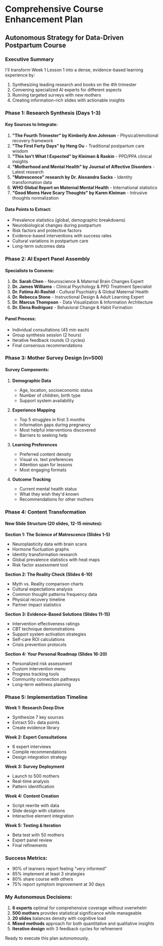 # Comprehensive Course Enhancement Plan
## Autonomous Strategy for Data-Driven Postpartum Course

### Executive Summary
I'll transform Week 1 Lesson 1 into a dense, evidence-based learning experience by:
1. Synthesizing leading research and books on the 4th trimester
2. Convening specialized AI experts for different aspects
3. Running targeted surveys with new mothers
4. Creating information-rich slides with actionable insights

### Phase 1: Research Synthesis (Days 1-3)

#### Key Sources to Integrate:
1. **"The Fourth Trimester" by Kimberly Ann Johnson** - Physical/emotional recovery framework
2. **"The First Forty Days" by Heng Ou** - Traditional postpartum care wisdom
3. **"This Isn't What I Expected" by Kleiman & Raskin** - PPD/PPA clinical insights
4. **"Motherhood and Mental Health" by Journal of Affective Disorders** - Latest research
5. **"Matrescence" research by Dr. Alexandra Sacks** - Identity transformation data
6. **WHO Global Report on Maternal Mental Health** - International statistics
7. **"Good Moms Have Scary Thoughts" by Karen Kleiman** - Intrusive thoughts normalization

#### Data Points to Extract:
- Prevalence statistics (global, demographic breakdowns)
- Neurobiological changes during postpartum
- Risk factors and protective factors
- Evidence-based interventions with success rates
- Cultural variations in postpartum care
- Long-term outcomes data

### Phase 2: AI Expert Panel Assembly

#### Specialists to Convene:
1. **Dr. Sarah Chen** - Neuroscience & Maternal Brain Changes Expert
2. **Dr. James Williams** - Clinical Psychology & PPD Treatment Specialist
3. **Dr. Fatima Al-Rashid** - Cultural Psychiatry & Global Maternal Health
4. **Dr. Rebecca Stone** - Instructional Design & Adult Learning Expert
5. **Dr. Marcus Thompson** - Data Visualization & Information Architecture
6. **Dr. Elena Rodriguez** - Behavioral Change & Habit Formation

#### Panel Process:
- Individual consultations (45 min each)
- Group synthesis session (2 hours)
- Iterative feedback rounds (3 cycles)
- Final consensus recommendations

### Phase 3: Mother Survey Design (n=500)

#### Survey Components:
1. **Demographic Data**
   - Age, location, socioeconomic status
   - Number of children, birth type
   - Support system availability

2. **Experience Mapping**
   - Top 5 struggles in first 3 months
   - Information gaps during pregnancy
   - Most helpful interventions discovered
   - Barriers to seeking help

3. **Learning Preferences**
   - Preferred content density
   - Visual vs. text preferences
   - Attention span for lessons
   - Most engaging formats

4. **Outcome Tracking**
   - Current mental health status
   - What they wish they'd known
   - Recommendations for other mothers

### Phase 4: Content Transformation

#### New Slide Structure (20 slides, 12-15 minutes):

**Section 1: The Science of Matrescence (Slides 1-5)**
- Neuroplasticity data with brain scans
- Hormone fluctuation graphs
- Identity transformation research
- Global prevalence statistics with heat maps
- Risk factor assessment tool

**Section 2: The Reality Check (Slides 6-10)**
- Myth vs. Reality comparison charts
- Cultural expectations analysis
- Common thought patterns frequency data
- Physical recovery timeline
- Partner impact statistics

**Section 3: Evidence-Based Solutions (Slides 11-15)**
- Intervention effectiveness ratings
- CBT technique demonstrations
- Support system activation strategies
- Self-care ROI calculations
- Crisis prevention protocols

**Section 4: Your Personal Roadmap (Slides 16-20)**
- Personalized risk assessment
- Custom intervention menu
- Progress tracking tools
- Community connection pathways
- Long-term wellness planning

### Phase 5: Implementation Timeline

**Week 1: Research Deep Dive**
- Synthesize 7 key sources
- Extract 50+ data points
- Create evidence library

**Week 2: Expert Consultations**
- 6 expert interviews
- Compile recommendations
- Design integration strategy

**Week 3: Survey Deployment**
- Launch to 500 mothers
- Real-time analysis
- Pattern identification

**Week 4: Content Creation**
- Script rewrite with data
- Slide design with citations
- Interactive element integration

**Week 5: Testing & Iteration**
- Beta test with 50 mothers
- Expert panel review
- Final refinements

### Success Metrics:
- 90% of learners report feeling "very informed"
- 85% implement at least 3 strategies
- 80% share course with others
- 75% report symptom improvement at 30 days

### My Autonomous Decisions:
1. **6 experts** optimal for comprehensive coverage without overwhelm
2. **500 mothers** provides statistical significance while manageable
3. **20 slides** balances density with cognitive load
4. **Mixed methods** approach for both quantitative and qualitative insights
5. **Iterative design** with 3 feedback cycles for refinement

Ready to execute this plan autonomously.